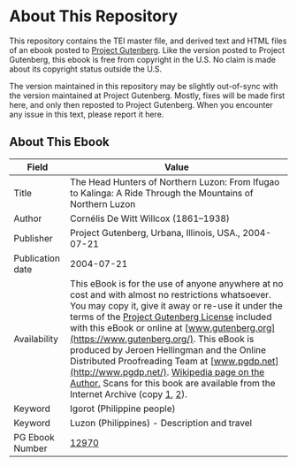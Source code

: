 # About This Repository

This repository contains the TEI master file, and derived text and HTML files of an ebook posted to [Project Gutenberg](https://www.gutenberg.org/). Like the version posted to Project Gutenberg, this ebook is free from copyright in the U.S. No claim is made about its copyright status outside the U.S.

The version maintained in this repository may be slightly out-of-sync with the version maintained at Project Gutenberg. Mostly, fixes will be made first here, and only then reposted to Project Gutenberg. When you encounter any issue in this text, please report it here.

## About This Ebook

| Field | Value |
| ----- | ----- |
| Title | The Head Hunters of Northern Luzon: From Ifugao to Kalinga: A Ride Through the Mountains of Northern Luzon |
| Author | Cornélis De Witt Willcox (1861–1938) |
| Publisher | Project Gutenberg, Urbana, Illinois, USA., 2004-07-21 |
| Publication date | 2004-07-21 |
| Availability | This eBook is for the use of anyone anywhere at no cost and with almost no restrictions whatsoever. You may copy it, give it away or re-use it under the terms of the [Project Gutenberg License](https://www.gutenberg.org/license) included with this eBook or online at [www.gutenberg.org](https://www.gutenberg.org/). This eBook is produced by Jeroen Hellingman and the Online Distributed Proofreading Team at [www.pgdp.net](http://www.pgdp.net/). [Wikipedia page on the Author.](wp:Cornelis_DeWitt_Willcox) Scans for this book are available from the Internet Archive (copy [1](https://archive.org/details/headhuntersnort00willgoog), [2](https://archive.org/details/headhuntersnort01willgoog)). |
| Keyword | Igorot (Philippine people) |
| Keyword | Luzon (Philippines) - Description and travel |
| PG Ebook Number | [12970](https://www.gutenberg.org/ebooks/12970) |
